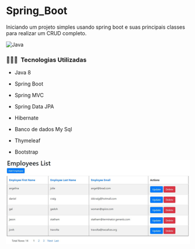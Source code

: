 # Spring_Boot
Iniciando um projeto simples usando spring boot e suas principais classes para realizar um CRUD completo.


![Java](https://img.shields.io/badge/-Java-05122A?style=flat&logo=Java&logoColor=FFA518)&nbsp;

### 👨🏻‍💻 &nbsp;Tecnologias Utilizadas

- Java 8

- Spring Boot

- Spring MVC

- Spring Data JPA

- Hibernate

- Banco de dados My Sql

- Thymeleaf 

- Bootstrap 


![Screenshot](01.png)
